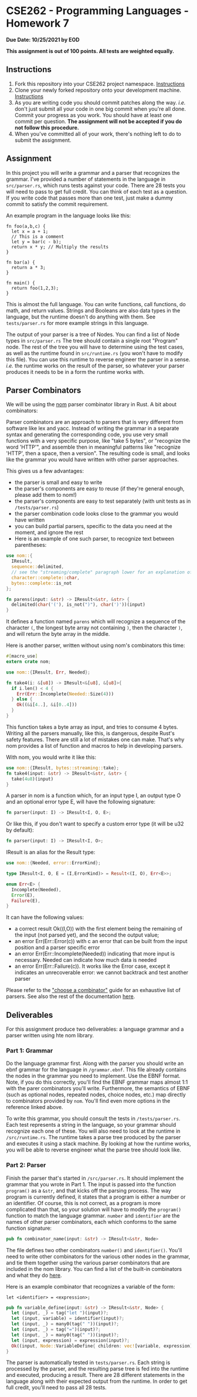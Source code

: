 # CSE262 - Programming Languages - Homework 7

**Due Date: 10/25/2021 by EOD**

**This assignment is out of 100 points. All tests are weighted equally.**

## Instructions

1. Fork this repository into your CSE262 project namespace. [Instructions](https://docs.gitlab.com/ee/workflow/forking_workflow.html#creating-a-fork)
2. Clone your newly forked repository onto your development machine. [Instructions](https://docs.gitlab.com/ee/gitlab-basics/start-using-git.html#clone-a-repository) 
3. As you are writing code you should commit patches along the way. *i.e.* don't just submit all your code in one big commit when you're all done. Commit your progress as you work. You should have at least one commit per question. **The assignment will not be accepted if you do not follow this procedure.**
4. When you've committed all of your work, there's nothing left to do to submit the assignment.

## Assignment

In this project you will write a grammar and a parser that recognizes the grammar. I've provided a number of statements in the language in `src/parser.rs`, which runs tests against your code. There are 28 tests you will need to pass to get full credit. You can think of each test as a question. If you write code that passes more than one test, just make a dummy commit to satisfy the commit requirement.

An example program in the language looks like this:

```
fn foo(a,b,c) {
  let x = a + 1; 
  // This is a comment
  let y = bar(c - b);
  return x * y; // Multiply the results
}

fn bar(a) {
  return a * 3;
}

fn main() {
  return foo(1,2,3);  
}
```

This is almost the full language. You can write functions, call functions, do math, and return values. Strings and Booleans are also data types in the language, but the runtime doesn't do anything with them. See `tests/parser.rs` for more example strings in this language.

The output of your parser is a tree of Nodes. You can find a list of Node types in `src/parser.rs` The tree should contain a single root "Program" node. The rest of the tree you will have to determine using the test cases, as well as the runtime found in `src/runtime.rs` (you won't have to modify this file). You can use this runtime to reverse engineer the parser in a sense. *i.e.* the runtime works on the result of the parser, so whatever your parser produces it needs to be in a form the runtime works with.

## Parser Combinators

We will be using the [nom](https://crates.io/crates/nom) parser combinator library in Rust. A bit about combinators:

Parser combinators are an approach to parsers that is very different from software like lex and yacc. Instead of writing the grammar in a separate syntax and generating the corresponding code, you use very small functions with a very specific purpose, like "take 5 bytes", or "recognize the word 'HTTP'", and assemble then in meaningful patterns like "recognize 'HTTP', then a space, then a version". The resulting code is small, and looks like the grammar you would have written with other parser approaches.

This gives us a few advantages:

- the parser is small and easy to write
- the parser's components are easy to reuse (if they're general enough, please add them to nom!)
- the parser's components are easy to test separately (with unit tests as in `/tests/parser.rs`)
- the parser combination code looks close to the grammar you would have written
- you can build partial parsers, specific to the data you need at the moment, and ignore the rest
- Here is an example of one such parser, to recognize text between parentheses:

```rust
use nom::{
  IResult,
  sequence::delimited,
  // see the "streaming/complete" paragraph lower for an explanation of these submodules
  character::complete::char,
  bytes::complete::is_not
};

fn parens(input: &str) -> IResult<&str, &str> {
  delimited(char('('), is_not(")"), char(')'))(input)
}
```

It defines a function named `parens` which will recognize a sequence of the character `(`, the longest byte array not containing `)`, then the character `)`, and will return the byte array in the middle.

Here is another parser, written without using nom's combinators this time:

```rust
#[macro_use]
extern crate nom;

use nom::{IResult, Err, Needed};

fn take4(i: &[u8]) -> IResult<&[u8], &[u8]>{
  if i.len() < 4 {
    Err(Err::Incomplete(Needed::Size(4)))
  } else {
    Ok((&i[4..], &i[0..4]))
  }
}
```

This function takes a byte array as input, and tries to consume 4 bytes. Writing all the parsers manually, like this, is dangerous, despite Rust's safety features. There are still a lot of mistakes one can make. That's why nom provides a list of function and macros to help in developing parsers.

With nom, you would write it like this:

```rust
use nom::{IResult, bytes::streaming::take};
fn take4(input: &str) -> IResult<&str, &str> {
  take(4u8)(input)
}
```

A parser in nom is a function which, for an input type I, an output type O and an optional error type E, will have the following signature:

```rust
fn parser(input: I) -> IResult<I, O, E>;
```

Or like this, if you don't want to specify a custom error type (it will be u32 by default):

```rust
fn parser(input: I) -> IResult<I, O>;
```

IResult is an alias for the Result type:

```rust
use nom::{Needed, error::ErrorKind};

type IResult<I, O, E = (I,ErrorKind)> = Result<(I, O), Err<E>>;

enum Err<E> {
  Incomplete(Needed),
  Error(E),
  Failure(E),
}
```

It can have the following values:

- a correct result Ok((I,O)) with the first element being the remaining of the input (not parsed yet), and the second the output value;
- an error Err(Err::Error(c)) with c an error that can be built from the input position and a parser specific error
- an error Err(Err::Incomplete(Needed)) indicating that more input is necessary. Needed can indicate how much data is needed
- an error Err(Err::Failure(c)). It works like the Error case, except it indicates an unrecoverable error: we cannot backtrack and test another parser

Please refer to the ["choose a combinator"](https://github.com/Geal/nom/blob/master/doc/choosing_a_combinator.md) guide for an exhaustive list of parsers. See also the rest of the documentation [here](https://docs.rs/nom/5.0.1/nom/).

## Deliverables

For this assignment produce two deliverables: a language grammar and a parser written using hte nom library.

### Part 1: Grammar

Do the language grammar first. Along with the parser you should write an ebnf grammar for the language in `/grammar.ebnf`. This file already contains the nodes in the grammar you need to implement. Use the EBNF format. Note, if you do this correctly, you'll find the EBNF grammar maps almost 1:1 with the parer combinators you'll write. Furthermore, the semantics of EBNF (such as optional nodes, repeated nodes, choice nodes, etc.) map directly to combinators provided by `nom`. You'll find even more options in the reference linked above.

To write this grammar, you should consult the tests in `/tests/parser.rs`. Each test represents a string in the language, so your grammar should recognize each one of these. You will also need to look at the runtime in `/src/runtime.rs`. The runtime takes a parse tree produced by the parser and executes it using a stack machine. By looking at how the runtime works, you will be able to reverse engineer what the parse tree should look like. 

### Part 2: Parser

Finish the parser that's started in `/src/parser.rs`. It should implement the grammar that you wrote in Part 1. The input is passed into the function `program()` as a `&str`, and that kicks off the parsing process. The way program is currently defined, it states that a program is either a number or an identifier. Of course, this is not correct, as a program is more complicated than that, so your solution will have to modify the `program()` function to match the language grammar. `number` and `identifier` are the names of other parser combinators, each which conforms to the same function signature: 

```rust
pub fn combinator_name(input: &str) -> IResult<&str, Node>
```

The file defines two other combinators `number()` and `identifier()`. You'll need to write other combinators for the various other nodes in the grammar, and tie them together using the various parser combinators that are included in the nom library. You can find a list of the built-in combinators and what they do [here](https://github.com/Geal/nom/blob/master/doc/choosing_a_combinator.md).

Here is an example combinator that recognizes a variable of the form:

`let <identifier> = <expression>;`

```rust
pub fn variable_define(input: &str) -> IResult<&str, Node> {
  let (input, _) = tag("let ")(input)?;
  let (input, variable) = identifier(input)?;
  let (input, _) = many0(tag(" "))(input)?;
  let (input, _) = tag("=")(input)?;
  let (input, _) = many0(tag(" "))(input)?;
  let (input, expression) = expression(input)?;
  Ok((input, Node::VariableDefine{ children: vec![variable, expression]}))   
}
```

The parser is automatically tested in `tests/parser.rs`. Each string is processed by the parser, and the resulting parse tree is fed into the runtime and executed, producing a result. There are 28 different statements in the language along with their expected output from the runtime. In order to get full credit, you'll need to pass all 28 tests.

